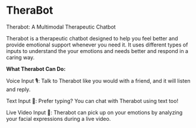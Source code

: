 # TheraBot
Therabot: A Multimodal Therapeutic Chatbot

Therabot is a therapeutic chatbot designed to help you feel better and provide emotional support whenever you need it. It uses different types of inputs to understand the your emotions and needs better and respond in a caring way.

**What Therabot Can Do:**

Voice Input 🎙️: Talk to Therabot like you would with a friend, and it will listen and reply.

Text Input 💬: Prefer typing? You can chat with Therabot using text too!

Live Video Input 🎥: Therabot can pick up on your emotions by analyzing your facial expressions during a live video.

